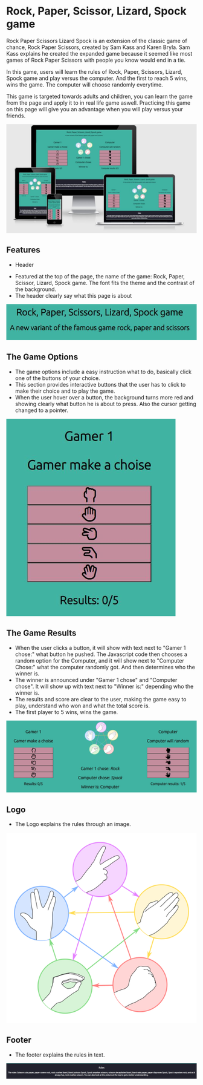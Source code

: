 # Rock, Paper, Scissor, Lizard, Spock game
Rock Paper Scissors Lizard Spock is an extension of the classic game of chance, Rock Paper Scissors, created by Sam Kass and Karen Bryla. Sam Kass explains he created the expanded game because it seemed like most games of Rock Paper Scissors with people you know would end in a tie.

In this game, users will learn the rules of Rock, Paper, Scissors, Lizard, Spock game and play versus the computer. And the first to reach 5 wins, wins the game. 
The computer will choose randomly everytime. 

This game is targeted towards adults and children, you can learn the game from the page and apply it to in real life game aswell. Practicing this game on this page will give you an advantage when you will play versus your friends. 

![AmIresponsive](./assets/images/am_i_responsive.JPG)

## Features

* Header
- Featured at the top of the page, the name of the game: Rock, Paper, Scissor, Lizard, Spock game. The font fits the theme and the contrast of the background.
- The header clearly say what this page is about

![Header](./assets/images/header-rock.JPG)


## The Game Options

- The game options include a easy instruction what to do, basically click one of the buttons of your choice.
- This section provides interactive buttons that the user has to click to make their choice and to play the game. 
- When the user hover over a button, the background turns more red and showing clearly what button he is about to press. Also the cursor getting changed to a pointer.

![Game-options](./assets/images/gamer1.choice.JPG)

## The Game Results
 
- When the user clicks a button, it will show with text next to "Gamer 1 chose:" what button he pushed. The Javascript code then chooses a random option for the Computer, and it will show next to "Computer Chose:" what the computer randomly got. And then determines who the winner is. 
- The winner is announced under "Gamer 1 chose" and "Computer chose". It will show up with text next to "Winner is:" depending who the winner is. 
- The results and score are clear to the user, making the game easy to play, understand who won and what the total score is.
- The first player to 5 wins, wins the game.

![Gamer-score](./assets/images/score.JPG)

## Logo

- The Logo explains the rules through an image.

![Logo](./assets/images/rock-paper-etc.ico.png)

## Footer

- The footer explains the rules in text.

![Footer](./assets/images/Footer.JPG)